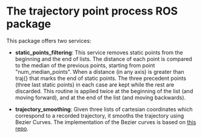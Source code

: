 # The trajectory point process ROS package

This package offers two services:
* <b>static_points_filtering</b>: This service removes static points from the beginning and the end of lists. The distance of each point is compared to the median of the previous points, starting from point "num_median_points".  When a distance (in any axis) is greater than traj{} that marks the end of static points. The three precedent points (three last static points) in each case are kept while the rest are discarded. This routine is applied twice at the beginning of the list (and moving forward), and at the end of the list (and moving backwards).


* <b>trajectory_smoothing</b>: Given three lists of cartesian coordinates which correspond to a recorded trajectory, it smooths the trajectory using Bezier Curves. The implementation of the Bezier curves is based on [this repo](https://github.com/Hrisi/Python---Spline-curves).

